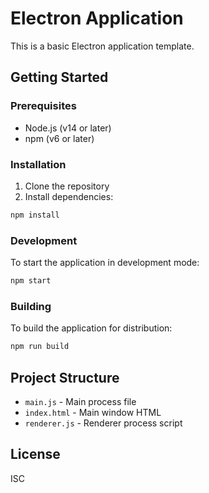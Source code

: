 # Electron Application

This is a basic Electron application template.

## Getting Started

### Prerequisites
- Node.js (v14 or later)
- npm (v6 or later)

### Installation

1. Clone the repository
2. Install dependencies:
```bash
npm install
```

### Development

To start the application in development mode:
```bash
npm start
```

### Building

To build the application for distribution:
```bash
npm run build
```

## Project Structure

- `main.js` - Main process file
- `index.html` - Main window HTML
- `renderer.js` - Renderer process script

## License

ISC 